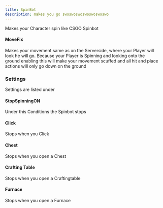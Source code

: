 ```yaml
---
title: SpinBot
description: makes you go swoswoswoswoswoswoswo
---
```


Makes your Character spin like CSGO Spinbot

#### MoveFix
Makes your movement same as on the Serverside, where your Player will look he will go. Because your Player is Spinning and looking onto the ground enabling this will make your movement scuffed and all hit and place actions will only go down on the ground

### Settings
Settings are listed under

#### StopSpinningON

Under this Conditions the Spinbot stops

#### Click
Stops when you Click

#### Chest
Stops when you open a Chest

#### Crafting Table
Stops when you open a Craftingtable

#### Furnace
Stops when you open a Furnace
